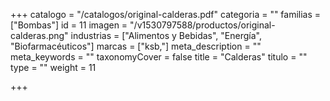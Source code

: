 +++
catalogo = "/catalogos/original-calderas.pdf"
categoria = ""
familias = ["Bombas"]
id = 11
imagen = "/v1530797588/productos/original-calderas.png"
industrias = ["Alimentos y Bebidas", "Energía", "Biofarmacéuticos"]
marcas = ["ksb,"]
meta_description = ""
meta_keywords = ""
taxonomyCover = false
title = "Calderas"
titulo = ""
type = ""
weight = 11

+++
